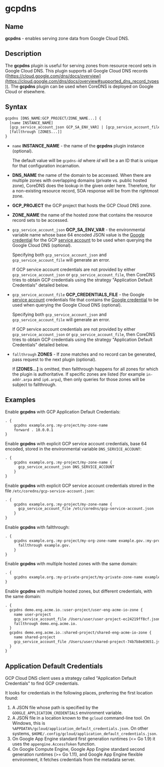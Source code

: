# gcpdns

## Name

**gcpdns** - enables serving zone data from Google Cloud DNS.

## Description

The **gcpdns** plugin is useful for serving zones from resource record sets in
Google Cloud DNS. This plugin supports all Google Cloud DNS records
([https://cloud.google.com/dns/docs/overview](https://cloud.google.com/dns/docs/overview#supported_dns_record_types)).
The **gcpdns** plugin can be used when CoreDNS is deployed on Google Cloud or
elsewhere.

## Syntax

~~~ txt
gcpdns [DNS_NAME:GCP_PROJECT/ZONE_NAME...] {
  [name INSTANCE_NAME]  
  [gcp_service_account_json GCP_SA_ENV_VAR] | [gcp_service_account_file GCP_CREDENTIALS_FILE]
  [fallthrough [ZONES...]]
}
~~~

* `name` **INSTANCE_NAME** - the name of the **gcpdns** plugin instance (optional).

  The default value will be `gcpdns-`*id* where *id* will be a an ID that is
  unique for that configuration incarnation.  

* **DNS_NAME** the name of the domain to be accessed. When there are multiple
  zones with overlapping domains (private vs. public hosted zone), CoreDNS does
  the lookup in the given order here. Therefore, for a non-existing resource
  record, SOA response will be from the rightmost zone.

* **GCP_PROJECT** the GCP project that hosts the GCP Cloud DNS zone.

* **ZONE_NAME** the name of the hosted zone that contains the resource record
  sets to be accessed.

* `gcp_service_account_json` **GCP_SA_ENV_VAR** - the environmental variable
  name whose base 64 encoded JSON value is the
  [Google credential](https://cloud.google.com/iam/docs/creating-managing-service-account-keys)
  for the GCP
  [service account](https://cloud.google.com/docs/authentication/#service_accounts)
  to be used when querying the Google Cloud DNS (optional).

  Specifying both `gcp_service_account_json` and `gcp_service_account_file`
  will generate an error.

  If GCP service account credentials are not provided by either
  `gcp_service_account_json` or `gcp_service_account_file`, then CoreDNS tries
  to obtain GCP credentials using the strategy "Application Default Credentials"
  detailed below.

* `gcp_service_account_file` **GCP_CREDENTIALS_FILE**  - the Google
  [service account](https://cloud.google.com/docs/authentication/#service_accounts)
  credentials file that contains the
  [Google credential](https://cloud.google.com/iam/docs/creating-managing-service-account-keys)
   to be used when querying the Google Cloud DNS (optional).

  Specifying both `gcp_service_account_json` and `gcp_service_account_file`
  will generate an error.

  If GCP service account credentials are not provided by either
  `gcp_service_account_json` or `gcp_service_account_file`, then CoreDNS tries
  to obtain GCP credentials using the strategy "Application Default Credentials"
  detailed below.

* `fallthrough` **ZONES** - If zone matches and no record can be generated,
  pass request to the next plugin (optional).
  
  If **[ZONES...]** is omitted, then fallthrough happens for all zones for
  which the plugin is authoritative. If specific zones are listed
  (for example `in-addr.arpa` and `ip6.arpa`), then only queries for
  those zones will be subject to fallthrough.

## Examples

Enable **gcpdns** with GCP Application Default Credentials:

~~~ txt
. {
    gcpdns example.org.:my-project/my-zone-name
    forward . 10.0.0.1
}
~~~

Enable **gcpdns** with explicit GCP service account credentials, base 64 encoded,
stored in the environmental variable `DNS_SERVICE_ACCOUNT`:

~~~ txt
. {
    gcpdns example.org.:my-project/my-zone-name {
      gcp_service_account_json DNS_SERVICE_ACCOUNT
    }
}
~~~

Enable **gcpdns** with explicit GCP service account credentials stored in the file
`/etc/coredns/gcp-service-account.json`:

~~~ txt
. {
    gcpdns example.org.:my-project/my-zone-name {
      gcp_service_account_file /etc/coredns/gcp-service-account.json
    }
}
~~~

Enable **gcpdns** with fallthrough:

~~~ txt
. {
    gcpdns example.org.:my-project/my-org-zone-name example.gov.:my-project/my-gov-zone-name {
      fallthrough example.gov.
    }
}
~~~

Enable **gcpdns** with multiple hosted zones with the same domain:

~~~ txt
. {
    gcpdns example.org.:my-private-project/my-private-zone-name example.org.:my-public-project/my-public-zone-name
}
~~~

Enable **gcpdns** with multiple hosted zones, but different credentials, with the same domain:

~~~ txt
. {
  gcpdns demo.eng.acme.io.:user-project/user-eng-acme-io-zone {
    name user-project
    gcp_service_account_file /Users/user/user-project-ec24219ff8cf.json
    fallthrough demo.eng.acme.io.
  }
  gcpdns demo.eng.acme.io.:shared-project/shared-eng-acme-io-zone {
    name shared-project
    gcp_service_account_file /Users/user/shared-project-74b7b8e03651.json
  }
}
~~~

## Application Default Credentials

GCP Cloud DNS client uses a strategy called "Application Default Credentials"
to find GCP credentials.

It looks for credentials in the following places, preferring the first location
found:

1. A JSON file whose path is specified by the
   `GOOGLE_APPLICATION_CREDENTIALS` environment variable.
2. A JSON file in a location known to the `gcloud` command-line tool.
   On Windows, this is `%APPDATA%/gcloud/application_default_credentials.json`.
   On other systems, `$HOME/.config/gcloud/application_default_credentials.json`.
3. On Google App Engine standard first generation runtimes (<= Go 1.9) it uses
   the `appengine.AccessToken` function.
4. On Google Compute Engine, Google App Engine standard second generation
   runtimes (>= Go 1.11), and Google App Engine flexible environment, it
   fetches credentials from the metadata server.
